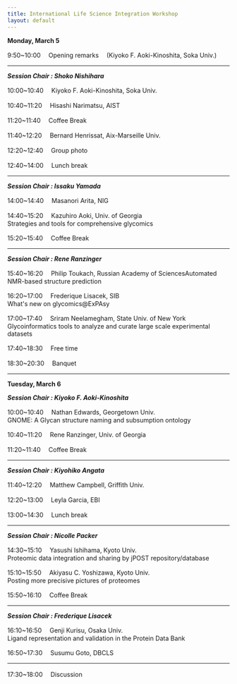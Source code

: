 ```yaml
---
title: International Life Science Integration Workshop
layout: default
---
```


**Monday, March 5**	

 9:50~10:00　 Opening remarks　 (Kiyoko F. Aoki-Kinoshita, Soka Univ.)
 
*** 
***Session Chair : Shoko Nishihara***

10:00~10:40　 Kiyoko F. Aoki-Kinoshita, Soka Univ.

10:40~11:20　 Hisashi Narimatsu, AIST 

11:20~11:40　 Coffee Break 

11:40~12:20　 Bernard Henrissat, Aix-Marseille Univ.

12:20~12:40　 Group photo

12:40~14:00　 Lunch break				

***
***Session Chair : Issaku Yamada***

14:00~14:40　 Masanori Arita, NIG

14:40~15:20 　Kazuhiro Aoki, Univ. of Georgia  
Strategies and tools for comprehensive glycomics

15:20~15:40 　Coffee Break

***
***Session Chair : Rene Ranzinger***

15:40~16:20 　Philip Toukach, Russian Academy of SciencesAutomated  
NMR-based structure prediction

16:20~17:00 　Frederique Lisacek, SIB  
What's new on glycomics@ExPAsy

17:00~17:40 　Sriram Neelamegham, State Univ. of New York  
Glycoinformatics tools to analyze and curate large scale experimental datasets
							
17:40~18:30 　Free time

18:30~20:30 　Banquet

***

**Tuesday, March 6**

***Session Chair : Kiyoko F. Aoki-Kinoshita***

10:00~10:40 　Nathan Edwards, Georgetown Univ.  
GNOME: A Glycan structure naming and subsumption ontology

10:40~11:20 　Rene Ranzinger, Univ. of Georgia

11:20~11:40 　Coffee Break

***
***Session Chair : Kiyohiko Angata***

11:40~12:20 　Matthew Campbell, Griffith Univ.

12:20~13:00 　Leyla Garcia, EBI
   
13:00~14:30 　Lunch break

***
***Session Chair : Nicolle Packer***

14:30~15:10 　Yasushi Ishihama, Kyoto Univ.  
Proteomic data integration and sharing by jPOST repository/database

15:10~15:50 　Akiyasu C. Yoshizawa, Kyoto Univ.  
Posting more precisive pictures of proteomes

15:50~16:10 　Coffee Break  

***
***Session Chair : Frederique Lisacek***

16:10~16:50 　Genji Kurisu, Osaka Univ.  
Ligand representation and validation in the Protein Data Bank

16:50~17:30 　Susumu Goto, DBCLS　　

***
17:30~18:00 　Discussion			
